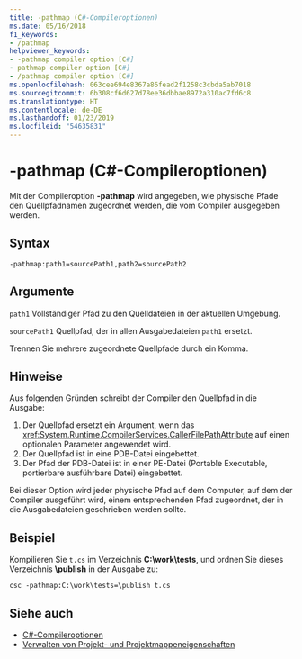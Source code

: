 ```yaml
---
title: -pathmap (C#-Compileroptionen)
ms.date: 05/16/2018
f1_keywords:
- /pathmap
helpviewer_keywords:
- -pathmap compiler option [C#]
- pathmap compiler option [C#]
- /pathmap compiler option [C#]
ms.openlocfilehash: 063cee694e8367a86fead2f1258c3cbda5ab7018
ms.sourcegitcommit: 6b308cf6d627d78ee36dbbae8972a310ac7fd6c8
ms.translationtype: HT
ms.contentlocale: de-DE
ms.lasthandoff: 01/23/2019
ms.locfileid: "54635831"
---
```

# <a name="-pathmap-c-compiler-options"></a>-pathmap (C#-Compileroptionen)

Mit der Compileroption **-pathmap** wird angegeben, wie physische Pfade den Quellpfadnamen zugeordnet werden, die vom Compiler ausgegeben werden.

## <a name="syntax"></a>Syntax

```console
-pathmap:path1=sourcePath1,path2=sourcePath2
```

## <a name="arguments"></a>Argumente

 `path1` Vollständiger Pfad zu den Quelldateien in der aktuellen Umgebung.

 `sourcePath1` Quellpfad, der in allen Ausgabedateien `path1` ersetzt.

Trennen Sie mehrere zugeordnete Quellpfade durch ein Komma.

## <a name="remarks"></a>Hinweise

Aus folgenden Gründen schreibt der Compiler den Quellpfad in die Ausgabe:

1. Der Quellpfad ersetzt ein Argument, wenn das <xref:System.Runtime.CompilerServices.CallerFilePathAttribute> auf einen optionalen Parameter angewendet wird.
1. Der Quellpfad ist in eine PDB-Datei eingebettet.
1. Der Pfad der PDB-Datei ist in einer PE-Datei (Portable Executable, portierbare ausführbare Datei) eingebettet.

Bei dieser Option wird jeder physische Pfad auf dem Computer, auf dem der Compiler ausgeführt wird, einem entsprechenden Pfad zugeordnet, der in die Ausgabedateien geschrieben werden sollte.

## <a name="example"></a>Beispiel

Kompilieren Sie `t.cs` im Verzeichnis **C:\\work\\tests**, und ordnen Sie dieses Verzeichnis **\publish** in der Ausgabe zu:

```console
csc -pathmap:C:\work\tests=\publish t.cs
```

## <a name="see-also"></a>Siehe auch

- [C#-Compileroptionen](../../../csharp/language-reference/compiler-options/index.md)
- [Verwalten von Projekt- und Projektmappeneigenschaften](/visualstudio/ide/managing-project-and-solution-properties)
